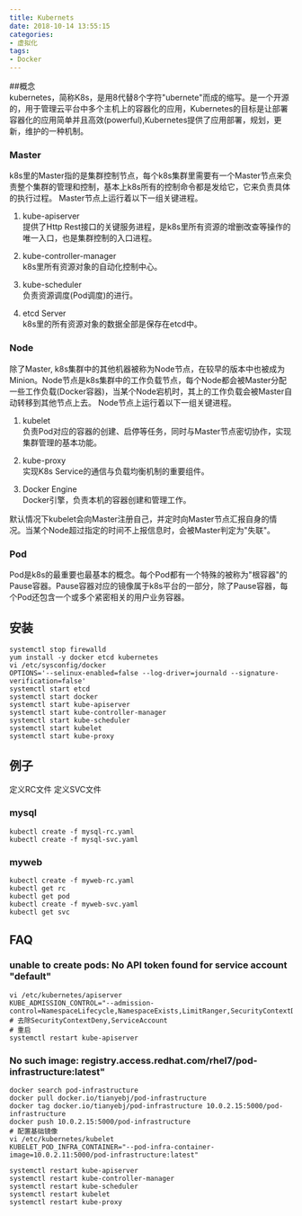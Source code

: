 ```yaml
---
title: Kubernets
date: 2018-10-14 13:55:15
categories:
- 虚拟化
tags:
- Docker
---
```

##概念  
kubernetes，简称K8s，是用8代替8个字符"ubernete"而成的缩写。是一个开源的，用于管理云平台中多个主机上的容器化的应用，Kubernetes的目标是让部署容器化的应用简单并且高效(powerful),Kubernetes提供了应用部署，规划，更新，维护的一种机制。

### Master  
k8s里的Master指的是集群控制节点，每个k8s集群里需要有一个Master节点来负责整个集群的管理和控制，基本上k8s所有的控制命令都是发给它，它来负责具体的执行过程。
Master节点上运行着以下一组关键进程。
1. kube-apiserver  
提供了Http Rest接口的关键服务进程，是k8s里所有资源的增删改查等操作的唯一入口，也是集群控制的入口进程。

2. kube-controller-manager  
k8s里所有资源对象的自动化控制中心。

3. kube-scheduler  
负责资源调度(Pod调度)的进行。

4. etcd Server  
k8s里的所有资源对象的数据全部是保存在etcd中。

### Node  
除了Master, k8s集群中的其他机器被称为Node节点，在较早的版本中也被成为Minion。Node节点是k8s集群中的工作负载节点，每个Node都会被Master分配一些工作负载(Docker容器)，当某个Node宕机时，其上的工作负载会被Master自动转移到其他节点上去。
Node节点上运行着以下一组关键进程。
1. kubelet  
负责Pod对应的容器的创建、启停等任务，同时与Master节点密切协作，实现集群管理的基本功能。

2. kube-proxy  
实现K8s Service的通信与负载均衡机制的重要组件。

3. Docker Engine  
Docker引擎，负责本机的容器创建和管理工作。

默认情况下kubelet会向Master注册自己，并定时向Master节点汇报自身的情况。当某个Node超过指定的时间不上报信息时，会被Master判定为"失联"。

### Pod  
Pod是k8s的最重要也最基本的概念。每个Pod都有一个特殊的被称为"根容器"的Pause容器。Pause容器对应的镜像属于k8s平台的一部分，除了Pause容器，每个Pod还包含一个或多个紧密相关的用户业务容器。

## 安装 

```shell
systemctl stop firewalld
yum install -y docker etcd kubernetes
vi /etc/sysconfig/docker
OPTIONS='--selinux-enabled=false --log-driver=journald --signature-verification=false'
systemctl start etcd
systemctl start docker
systemctl start kube-apiserver
systemctl start kube-controller-manager
systemctl start kube-scheduler
systemctl start kubelet
systemctl start kube-proxy
```

## 例子
定义RC文件
定义SVC文件
### mysql
```
kubectl create -f mysql-rc.yaml
kubectl create -f mysql-svc.yaml
```
### myweb
```
kubectl create -f myweb-rc.yaml
kubectl get rc
kubectl get pod
kubectl create -f myweb-svc.yaml
kubectl get svc
```
## FAQ

### unable to create pods: No API token found for service account "default"
```
vi /etc/kubernetes/apiserver 
KUBE_ADMISSION_CONTROL="--admission-control=NamespaceLifecycle,NamespaceExists,LimitRanger,SecurityContextDeny,ServiceAccount,ResourceQuota"
# 去除SecurityContextDeny,ServiceAccount
# 重启
systemctl restart kube-apiserver
```

### No such image: registry.access.redhat.com/rhel7/pod-infrastructure:latest"
```
docker search pod-infrastructure
docker pull docker.io/tianyebj/pod-infrastructure
docker tag docker.io/tianyebj/pod-infrastructure 10.0.2.15:5000/pod-infrastructure
docker push 10.0.2.15:5000/pod-infrastructure
# 配置基础镜像
vi /etc/kubernetes/kubelet 
KUBELET_POD_INFRA_CONTAINER="--pod-infra-container-image=10.0.2.11:5000/pod-infrastructure:latest"

systemctl restart kube-apiserver
systemctl restart kube-controller-manager
systemctl restart kube-scheduler
systemctl restart kubelet
systemctl restart kube-proxy
```